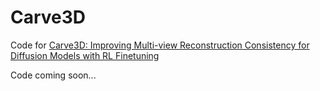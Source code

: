 # Carve3D
Code for [Carve3D: Improving Multi-view Reconstruction Consistency for Diffusion Models with RL Finetuning](https://desaixie.github.io/carve-3d/)

Code coming soon...

